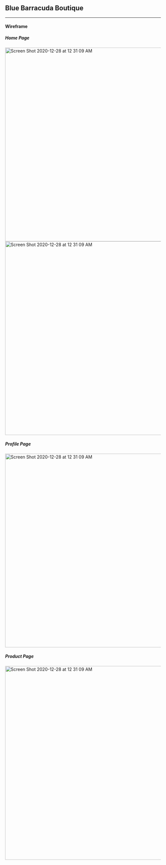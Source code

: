 ## Blue Barracuda Boutique 
--------------

#### Wireframe
##### Home Page
<img width="625" alt="Screen Shot 2020-12-28 at 12 31 09 AM" src="https://user-images.githubusercontent.com/60105611/103191772-31aa1a80-48a4-11eb-9285-b41bdb706883.png">


<img width="625" alt="Screen Shot 2020-12-28 at 12 31 09 AM" src="https://user-images.githubusercontent.com/60105611/103192129-91ed8c00-48a5-11eb-9b84-9bc60e0502b9.png">

##### Profile Page
<img width="625" alt="Screen Shot 2020-12-28 at 12 31 09 AM" src="https://user-images.githubusercontent.com/60105611/103192247-04f70280-48a6-11eb-878a-5e4e673b1b31.png">

##### Product Page
<img width="625" alt="Screen Shot 2020-12-28 at 12 31 09 AM" src="https://user-images.githubusercontent.com/60105611/103192367-6ae38a00-48a6-11eb-80d6-5327eb82cf22.png">


